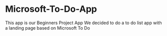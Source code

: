 # Microsoft-To-Do-App

This app is our Beginners Project App
We decided to do a to do list app with a landing page based on Microsoft To Do
